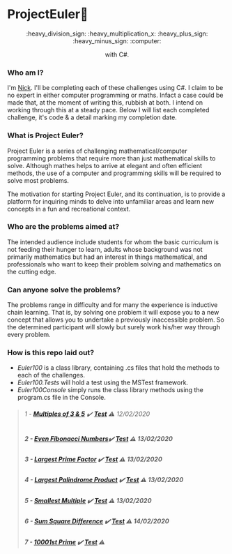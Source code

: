 

# ProjectEuler:100: 
<p align="center"> :heavy_division_sign: :heavy_multiplication_x: :heavy_plus_sign: :heavy_minus_sign: :computer:  
  
<p align="center"> with C#.

### Who am I? 

I'm [Nick](https://www.twitter.com/@cleanCodeNick). I'll be completing each of these challenges using C#. I claim to be no expert in either computer programming or maths. Infact a case could be made that, at the moment of writing this, rubbish at both. I intend on working through this at a steady pace. Below I will list each completed challenge, it's code & a detail marking my completion date. 

### What is Project Euler?  

Project Euler is a series of challenging mathematical/computer programming problems that require more than just mathematical skills to solve. Although mathes helps to arrive at elegant and often efficient methods, the use of a computer and programming skills will be required to solve most problems.  

The motivation for starting Project Euler, and its continuation, is to provide a platform for inquiring minds to delve into unfamiliar areas and learn new concepts in a fun and recreational context.  

### Who are the problems aimed at?  

The intended audience include students for whom the basic curriculum is not feeding their hunger to learn, adults whose background was not primarily mathematics but had an interest in things mathematical, and professionals who want to keep their problem solving and mathematics on the cutting edge.

### Can anyone solve the problems?  

The problems range in difficulty and for many the experience is inductive chain learning. That is, by solving one problem it will expose you to a new concept that allows you to undertake a previously inaccessible problem. So the determined participant will slowly but surely work his/her way through every problem.  

### How is this repo laid out?  
* *Euler100* is a class library, containing .cs files that hold the methods to each of the challenges.      
* *Euler100.Tests* will hold a test using the MSTest framework.  
* *Euler100Console* simply runs the class library methods using the program.cs file in the Console.   

>###### 1 - [_**Multiples of 3 & 5**_](https://github.com/NickBurness/ProjectEuler100/blob/master/Euler100/MultiplesOf3And5.cs) :heavy_check_mark: [_**Test**_](https://github.com/NickBurness/ProjectEuler100/blob/master/Euler100.Tests/MultiplesOf3And5Test.cs) :warning: 12/02/2020
>##### 2 - [_**Even Fibonacci Numbers**_](https://github.com/NickBurness/ProjectEuler100/blob/master/Euler100/EvenFibonacciNumbers.cs):heavy_check_mark: [_**Test**_](https://github.com/NickBurness/ProjectEuler100/blob/master/Euler100.Tests/EvenFibonacciNumbersTest.cs) :warning: 13/02/2020
>##### 3 - [_**Largest Prime Factor**_](https://github.com/NickBurness/ProjectEuler100/blob/master/Euler100/LargestPrimeFactor.cs) :heavy_check_mark: [_**Test**_](https://github.com/NickBurness/ProjectEuler100/blob/master/Euler100.Tests/LargestPrimeFactorTest.cs)  :warning: 13/02/2020
>##### 4 - [_**Largest Palindrome Product**_](https://github.com/NickBurness/ProjectEuler100/blob/master/Euler100/LargestPalindromeProduct.cs) :heavy_check_mark: [_**Test**_](https://github.com/NickBurness/ProjectEuler100/blob/master/Euler100.Tests/LargestPalindromeProductTest.cs) :warning: 13/02/2020
>##### 5 - [_**Smallest Multiple**_](https://github.com/NickBurness/ProjectEuler100/blob/master/Euler100/SmallestMultiple.cs) :heavy_check_mark: [_**Test**_](https://github.com/NickBurness/ProjectEuler100/blob/master/Euler100.Tests/SmallestMultipleTest.cs) :warning: 13/02/2020
>##### 6 - [_**Sum Square Difference**_](https://github.com/NickBurness/ProjectEuler100/blob/master/Euler100/SumSquareDifference.cs) :heavy_check_mark: [_**Test**_](https://github.com/NickBurness/ProjectEuler100/blob/master/Euler100.Tests/SumSquareDifferenceTest.cs) :warning: 14/02/2020
>##### 7 - [_**10001st Prime**_]() :heavy_check_mark: [_**Test**_]() :warning: 
